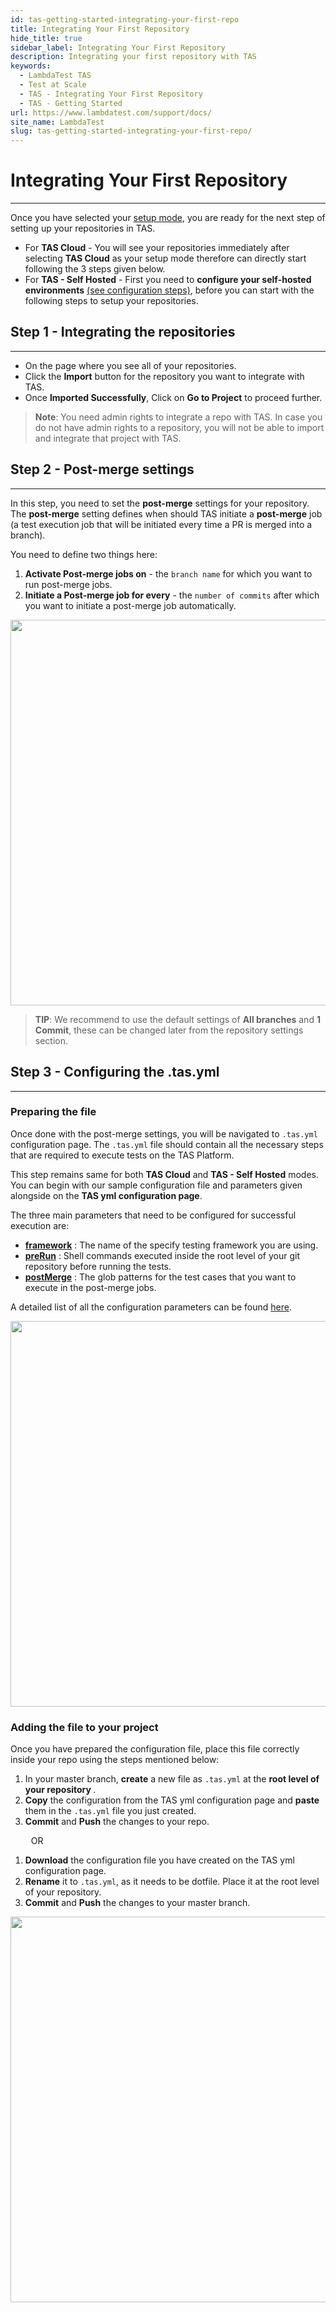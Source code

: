 ```yaml
---
id: tas-getting-started-integrating-your-first-repo
title: Integrating Your First Repository
hide_title: true
sidebar_label: Integrating Your First Repository
description: Integrating your first repository with TAS
keywords:
  - LambdaTest TAS
  - Test at Scale
  - TAS - Integrating Your First Repository
  - TAS - Getting Started
url: https://www.lambdatest.com/support/docs/
site_name: LambdaTest
slug: tas-getting-started-integrating-your-first-repo/
---
```


# Integrating Your First Repository
***
Once you have selected your [setup mode](/docs/tas-getting-started-creating-an-account#selecting-test-at-scale-mode), you are ready for the next step of setting up your repositories in TAS.
​
- For **TAS Cloud** - You will see your repositories immediately after selecting **TAS Cloud** as your setup mode therefore can directly start following the 3 steps given below.
- For **TAS - Self Hosted** - First you need to **configure your self-hosted environments** [(see configuration steps)](/docs/tas-self-hosted-installation/), before you can start with the following steps to setup your repositories.

## Step 1 - Integrating the repositories
***
- On the page where you see all of your repositories.
- Click the **Import** button for the repository you want to integrate with TAS.
- Once **Imported Successfully**, Click on **Go to Project** to proceed further.

> **Note**: You need admin rights to integrate a repo with TAS. In case you do not have admin rights to a repository, you will not be able to import and integrate that project with TAS.

## Step 2 - Post-merge settings
***
In this step, you need to set the **post-merge** settings for your repository. The **post-merge** setting defines when should TAS initiate a **post-merge** job (a test execution job that will be initiated every time a PR is merged into a branch). 

You need to define two things here:
1. **Activate Post-merge jobs on** - the `branch name` for which you want to run post-merge jobs. 
2. **Initiate a Post-merge job for every** - the `number of commits` after which you want to initiate a post-merge job automatically.

<p align="center">
<img loading="lazy" src={require('../assets/images/tas/getting-started/import-postmerge.gif').default} alt="Import Repository" width="1340" height="617" className="doc_img"/>
</p>

> **TIP**: We recommend to use the default settings of **All branches** and **1 Commit**, these can be changed later from the repository settings section.

## Step 3 - Configuring the .tas.yml
***
### Preparing the file 
Once done with the post-merge settings, you will be navigated to `.tas.yml` configuration page. The `.tas.yml` file should contain all the necessary steps that are required to execute tests on the TAS Platform. 

This step remains same for both **TAS Cloud** and **TAS - Self Hosted** modes. You can begin with our sample configuration file and parameters given alongside on the **TAS yml configuration page**. 

The three main parameters that need to be configured for successful execution are:
- **[framework](/docs/tas-configuring-tas-yml#framework)** : The name of the specify testing framework you are using.   
- **[preRun](/docs/tas-configuring-tas-yml#prerun)** : Shell commands executed inside the root level of your git repository before running the tests. 
- **[postMerge](/docs/tas-configuring-tas-yml#prerun)** : The glob patterns for the test cases that you want to execute in the post-merge jobs.

A detailed list of all the configuration parameters can be found [here](/docs/tas-configuring-tas-yml).<br />

<p align="center">
<img loading="lazy" src={require('../assets/images/tas/getting-started/yml-download.gif').default} alt="Import Repository" width="1340" height="617" className="doc_img"/>
</p>

### Adding the file to your project
Once you have prepared the configuration file, place this file correctly inside your repo using the steps mentioned below:
1. In your master branch, **create** a new file as `.tas.yml` at the <b> root level of  your repository </b>. 
2. **Copy** the configuration from the TAS yml configuration page and **paste** them in the `.tas.yml` file you just created.
3. **Commit** and **Push** the changes to your repo. 

&ensp; &ensp; &ensp; OR
1. **Download** the configuration file you have created on the TAS yml configuration page.
2. **Rename** it to `.tas.yml`, as it needs to be dotfile. Place it at the root level of your repository.
3. **Commit** and **Push** the changes to your master branch. 

<p align="center">
<img loading="lazy" src={require('../assets/images/tas/getting-started/yml_placing.gif').default} alt="Import Repository" width="1340" height="617" className="doc_img"/>
</p>
